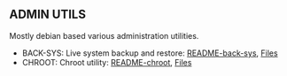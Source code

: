 ## ADMIN UTILS
Mostly debian based various administration utilities.

- BACK-SYS: Live system backup and restore: [README-back-sys](README-back-sys.md), [Files](back-sys)
- CHROOT: Chroot utility: [README-chroot](README-chroot), [Files](chroot)
